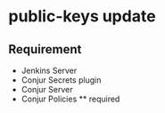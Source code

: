 # public-keys update #
## Requirement
+ Jenkins Server
+ Conjur Secrets plugin
+ Conjur Server
+ Conjur Policies
  ** required
